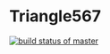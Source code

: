 # Triangle567
[![build status of master](https://travis-ci.org/sid4527/Triangle567.svg?branch=main)](https://travis-ci.org/sid4527/Triangle567)
